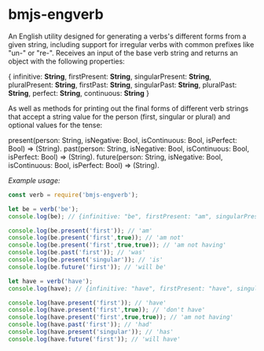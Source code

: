# bmjs-engverb
An English utility designed for generating a verbs's different forms from a given string, including support for irregular verbs with common prefixes like "un-" or "re-". Receives an input of the base verb string and returns an object with the following properties:

{
  infinitive: **String**,
  firstPresent: **String**,
  singularPresent: **String**,
  pluralPresent: **String**,
  firstPast: **String**,
  singularPast: **String**,
  pluralPast: **String**,
  perfect: **String**,
  continuous: **String**
}

As well as methods for printing out the final forms of different verb strings that accept a string value for the person (first, singular or plural) and optional values for the tense:

present(person: String, isNegative: Bool, isContinuous: Bool, isPerfect: Bool) => (String).
past(person: String, isNegative: Bool, isContinuous: Bool, isPerfect: Bool) => (String).
future(person: String, isNegative: Bool, isContinuous: Bool, isPerfect: Bool) => (String).

*Example usage:*
```javascript
const verb = require('bmjs-engverb');

let be = verb('be');
console.log(be); // {infinitive: "be", firstPresent: "am", singularPresent: "is", pluralPresent: "are", firstPast: "was", singularPast: "was", pluralPast: "were", perfect: "been", continuous: "being", present: [Function], past: [Function], future: [Function]}

console.log(be.present('first')); // 'am'
console.log(be.present('first',true)); // 'am not'
console.log(be.present('first',true,true)); // 'am not having'
console.log(be.past('first')); // 'was'
console.log(be.present('singular')); // 'is'
console.log(be.future('first')); // 'will be'

let have = verb('have');
console.log(have); // {infinitive: "have", firstPresent: "have", singularPresent: "has", pluralPresent: "have", firstPast: "had", singularPast: "had", pluralPast: "had", perfect: "had", continuous: "having", present: [Function], past: [Function], future: [Function]}

console.log(have.present('first')); // 'have'
console.log(have.present('first',true)); // 'don't have'
console.log(have.present('first',true,true)); // 'am not having'
console.log(have.past('first')); // 'had'
console.log(have.present('singular')); // 'has'
console.log(have.future('first')); // 'will have'
```
